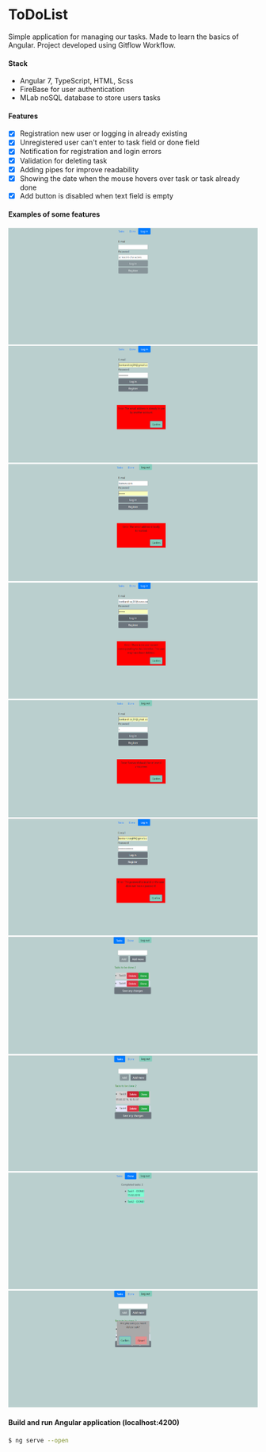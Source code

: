 # ToDoList 
Simple application for managing our tasks.
Made to learn the basics of Angular.
Project developed using Gitflow Workflow. 

#### Stack
* Angular 7, TypeScript, HTML, Scss
* FireBase for user authentication
* MLab noSQL database to store users tasks 

#### Features
- [x] Registration new user or logging in already existing
- [x] Unregistered user can't enter to task field or done field
- [x] Notification for registration and login errors
- [x] Validation for deleting task
- [x] Adding pipes for improve readability
- [x] Showing the date when the mouse hovers over task or task already done
- [x] Add button is disabled when text field is empty

#### Examples of some features
![login](img/toDoList-login.png)
![email error1](img/toDoList-error-emailAlreadyInUse.png)
![email error2](img/toDoList-error-emailBadlyFormatted.png)
![login unregistered user](img/toDoList-error-logUnregisterUser.png)
![register bad password](img/toDoList-error-toSmallPassword.png)
![password error](img/toDoList-error-wrongPassword.png)
![tasks list](img/toDoList-taskList.png)
![task date](img/toDoList-taskListDate.png)
![done tasks](img/toDoList-doneTasksList.png)
![task delete](img/toDoList-taskDeleteValidation.png)

#### Build and run Angular application (localhost:4200)

```sh
$ ng serve --open
```

